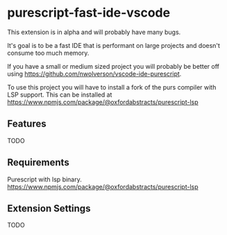 # purescript-fast-ide-vscode

This extension is in alpha and will probably have many bugs.

It's goal is to be a fast IDE that is performant on large projects and doesn't consume too much memory. 

If you have a small or medium sized project you will probably be better off using https://github.com/nwolverson/vscode-ide-purescript.

To use this project you will have to install a fork of the purs compiler with LSP support. 
This can be installed at https://www.npmjs.com/package/@oxfordabstracts/purescript-lsp

## Features

TODO 

## Requirements

Purescript with lsp binary. https://www.npmjs.com/package/@oxfordabstracts/purescript-lsp

## Extension Settings

TODO